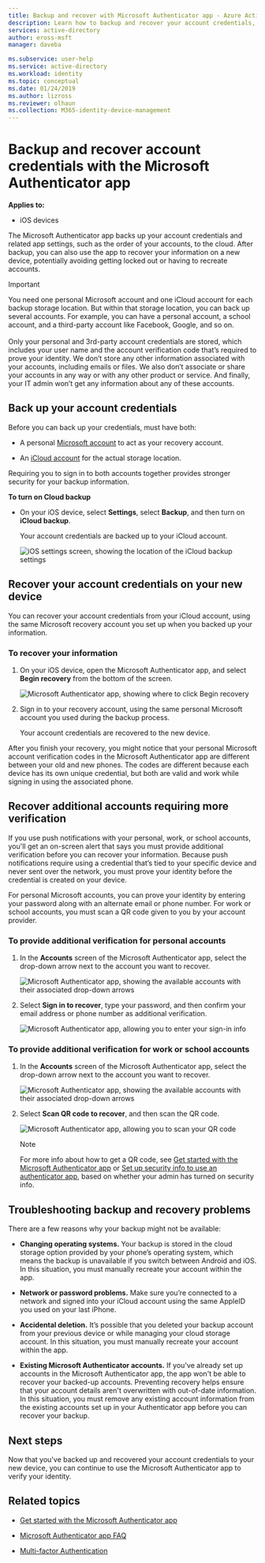 ```yaml
---
title: Backup and recover with Microsoft Authenticator app - Azure Active Directory | Microsoft Docs
description: Learn how to backup and recover your account credentials, using the Microsoft Authenticator app.
services: active-directory
author: eross-msft
manager: daveba

ms.subservice: user-help
ms.service: active-directory
ms.workload: identity
ms.topic: conceptual
ms.date: 01/24/2019
ms.author: lizross
ms.reviewer: olhaun
ms.collection: M365-identity-device-management
---
```


# Backup and recover account credentials with the Microsoft Authenticator app

**Applies to:**

- iOS devices

The Microsoft Authenticator app backs up your account credentials and related app settings, such as the order of your accounts, to the cloud. After backup, you can also use the app to recover your information on a new device, potentially avoiding getting locked out or having to recreate accounts.

>[!IMPORTANT]
> You need one personal Microsoft account and one iCloud account for each backup storage location. But within that storage location, you can back up several accounts. For example, you can have a personal account, a school account, and a third-party account like Facebook, Google, and so on.<br><br>Only your personal and 3rd-party account credentials are stored, which includes your user name and the account verification code that’s required to prove your identity. We don’t store any other information associated with your accounts, including emails or files. We also don’t associate or share your accounts in any way or with any other product or service. And finally, your IT admin won’t get any information about any of these accounts.

## Back up your account credentials
Before you can back up your credentials, must have both:

- A personal [Microsoft account](https://account.microsoft.com/account) to act as your recovery account.

- An [iCloud account](https://www.icloud.com/) for the actual storage location. 

Requiring you to sign in to both accounts together provides stronger security for your backup information.

**To turn on Cloud backup**
-	On your iOS device, select **Settings**, select **Backup**, and then turn on **iCloud backup**.

    Your account credentials are backed up to your iCloud account.

    ![iOS settings screen, showing the location of the iCloud backup settings](./media/user-help-auth-app-backup-recovery/backup-and-recovery-turn-on.png)

## Recover your account credentials on your new device
You can recover your account credentials from your iCloud account, using the same Microsoft recovery account you set up when you backed up your information.

### To recover your information
1.	On your iOS device, open the Microsoft Authenticator app, and select **Begin recovery** from the bottom of the screen.

    ![Microsoft Authenticator app, showing where to click Begin recovery](./media/user-help-auth-app-backup-recovery/backup-and-recovery-begin-recovery.png)

2.	Sign in to your recovery account, using the same personal Microsoft account you used during the backup process.

    Your account credentials are recovered to the new device.

After you finish your recovery, you might notice that your personal Microsoft account verification codes in the Microsoft Authenticator app are different between your old and new phones. The codes are different because each device has its own unique credential, but both are valid and work while signing in using the associated phone.

## Recover additional accounts requiring more verification
If you use push notifications with your personal, work, or school accounts, you'll get an on-screen alert that says you must provide additional verification before you can recover your information. Because push notifications require using a credential that’s tied to your specific device and never sent over the network, you must prove your identity before the credential is created on your device.

For personal Microsoft accounts, you can prove your identity by entering your password along with an alternate email or phone number. For work or school accounts, you must scan a QR code given to you by your account provider.

### To provide additional verification for personal accounts
1.	In the **Accounts** screen of the Microsoft Authenticator app, select the drop-down arrow next to the account you want to recover.

    ![Microsoft Authenticator app, showing the available accounts with their associated drop-down arrows](./media/user-help-auth-app-backup-recovery/backup-and-recovery-arrow.png)

2.	Select **Sign in to recover**, type your password, and then confirm your email address or phone number as additional verification.

    ![Microsoft Authenticator app, allowing you to enter your sign-in info](./media/user-help-auth-app-backup-recovery/backup-and-recovery-sign-in.png)

### To provide additional verification for work or school accounts
1.	In the **Accounts** screen of the Microsoft Authenticator app, select the drop-down arrow next to the account you want to recover.

    ![Microsoft Authenticator app, showing the available accounts with their associated drop-down arrows](./media/user-help-auth-app-backup-recovery/backup-and-recovery-additional-accts.png)

2.	Select **Scan QR code to recover**, and then scan the QR code.

    ![Microsoft Authenticator app, allowing you to scan your QR code](./media/user-help-auth-app-backup-recovery/backup-and-recovery-scan-qr-code.png)

    >[!NOTE]
    >For more info about how to get a QR code, see [Get started with the Microsoft Authenticator app](https://docs.microsoft.com/azure/active-directory/user-help/user-help-auth-app-download-install) or [Set up security info to use an authenticator app](https://docs.microsoft.com/azure/active-directory/user-help/security-info-setup-auth-app), based on whether your admin has turned on security info.

## Troubleshooting backup and recovery problems
There are a few reasons why your backup might not be available:

-	**Changing operating systems.** Your backup is stored in the cloud storage option provided by your phone’s operating system, which means the backup is unavailable if you switch between Android and iOS. In this situation, you must manually recreate your account within the app.

-	**Network or password problems.** Make sure you’re connected to a network and signed into your iCloud account using the same AppleID you used on your last iPhone.

-	**Accidental deletion.** It’s possible that you deleted your backup account from your previous device or while managing your cloud storage account. In this situation, you must manually recreate your account within the app.

-	**Existing Microsoft Authenticator accounts.** 
 If you've already set up accounts in the Microsoft Authenticator app, the app won't be able to recover your backed-up accounts. Preventing recovery helps ensure that your account details aren't overwritten with out-of-date information. In this situation, you must remove any existing account information from the existing accounts set up in your Authenticator app before you can recover your backup.

## Next steps
Now that you've backed up and recovered your account credentials to your new device, you can continue to use the Microsoft Authenticator app to verify your identity.

## Related topics
- [Get started with the Microsoft Authenticator app](user-help-auth-app-download-install.md)  
- [Microsoft Authenticator app FAQ](user-help-auth-app-faq.md)

- [Multi-factor Authentication](https://docs.microsoft.com/azure/multi-factor-authentication/)

